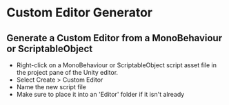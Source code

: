 # Custom Editor Generator
## Generate a Custom Editor from a MonoBehaviour or ScriptableObject
- Right-click on a MonoBehaviour or ScriptableObject script asset file in the project pane of the Unity editor.
- Select Create > Custom Editor
- Name the new script file
- Make sure to place it into an 'Editor' folder if it isn't already